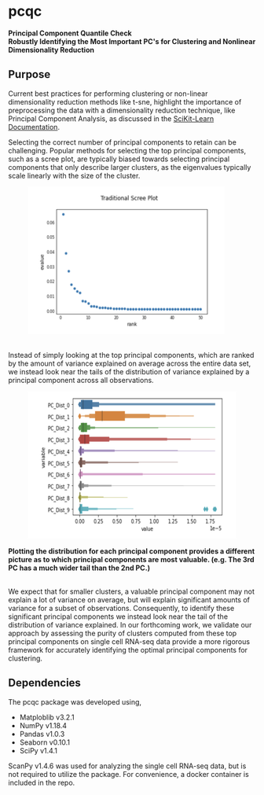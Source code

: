 # __pcqc__
**Principal Component Quantile Check \
Robustly Identifying the Most Important PC's for Clustering and Nonlinear Dimensionality Reduction**

## __Purpose__
Current best practices for performing clustering or non-linear dimensionality reduction methods like t-sne, highlight the importance of preprocessing the data with a dimensionality reduction technique, like Principal Component Analysis, as discussed in the [SciKit-Learn Documentation](https://scikit-learn.org/stable/modules/generated/sklearn.manifold.TSNE.html).  

Selecting the correct number of principal components to retain can be challenging.  Popular methods for selecting the top principal components, such as a scree plot, are typically biased towards selecting principal components that only describe larger clusters, as the eigenvalues typically scale linearly with the size of the cluster.
<figure>
<img src="images/Scree_Plot.png" alt="drawing" width="400" height="300"/>
</figure>

\
Instead of simply looking at the top principal components, which are ranked by the amount of variance explained on average across the entire data set, we instead look near the tails of the distribution of variance explained by a principal component across all observations.

<figure>
<img src="images/Distribution_Var_Explained.png" alt="drawing" width="500" height="300"/>
</figure>

**Plotting the distribution for each principal component provides a different picture as to which principal components are most valuable. (e.g. The 3rd PC has a much wider tail than the 2nd PC.)**


<!--- Insert Plot of Variance Explained-->
\
We expect that for smaller clusters, a valuable principal component may not explain a lot of variance on average, but will explain significant amounts of variance for a subset of observations.  Consequently, to identify these significant principal components we instead look near the tail of the distribution of variance explained.  In our forthcoming work, we validate our approach by assessing the purity of clusters computed from these top principal components on single cell RNA-seq data provide a more rigorous framework for accurately identifying the optimal principal components for clustering.

## __Dependencies__
The pcqc package was developed using,
* Matploblib v3.2.1
* NumPy v1.18.4
* Pandas v1.0.3
* Seaborn v0.10.1
* SciPy v1.4.1

ScanPy v1.4.6 was used for analyzing the single cell RNA-seq data, but is not required to utilize the package.  For convenience, a docker container is included in the repo.  
